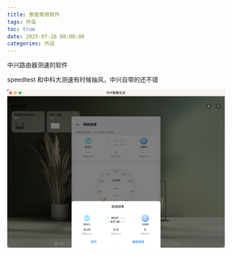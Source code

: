 ```yaml
---
title: 家居常用软件
tags: 外设
toc: true
date: 2025-07-26 00:00:00
categories: 外设
---
```


中兴路由器测速的软件

speedtest 和中科大测速有时候抽风，中兴自带的还不错

<!--more-->

![image-20250726224900260](https://raw.githubusercontent.com/cloudsmithy/picgo-imh/master/image-20250726224900260.png)
